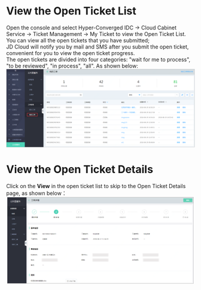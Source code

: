 # View the Open Ticket List

Open the console and select Hyper-Converged IDC -> Cloud Cabinet Service -> Ticket Management -> My Ticket to view the Open Ticket List. You can view all the open tickets that you have submitted; </br>
JD Cloud will notify you by mail and SMS after you submit the open ticket, convenient for you to view the open ticket progress. </br>
The open tickets are divided into four categories: "wait for me to process", "to be reviewed", "in process", "all". As shown below:
![To view the My Open Ticket page, click the link](https://github.com/jdcloudcom/cn/blob/cn-Cloud-Cabinet-Service/image/Hyper-Converged-IDC/Cloud-Cabinet-Service/CCS009.png)

# View the Open Ticket Details
Click on the **View** in the open ticket list to skip to the Open Ticket Details page, as shown below：
![To view the open ticket details, click the link](https://github.com/jdcloudcom/cn/blob/cn-Cloud-Cabinet-Service/image/Hyper-Converged-IDC/Cloud-Cabinet-Service/CCS008.png)

